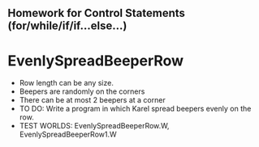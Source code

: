 ## Homework for Control Statements (for/while/if/if...else...)

# EvenlySpreadBeeperRow
- Row length can be any size.
- Beepers are randomly on the corners
- There can be at most 2 beepers at a corner
- TO DO: Write a program in which Karel spread beepers evenly on the row.
- TEST WORLDS: EvenlySpreadBeeperRow.W, EvenlySpreadBeeperRow1.W
